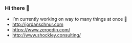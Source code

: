 ### Hi there 👋

- I’m currently working on way to many things at once 🔭
- http://jordanschnur.com
- https://www.zeroedin.com/
- http://www.shockley.consulting/
